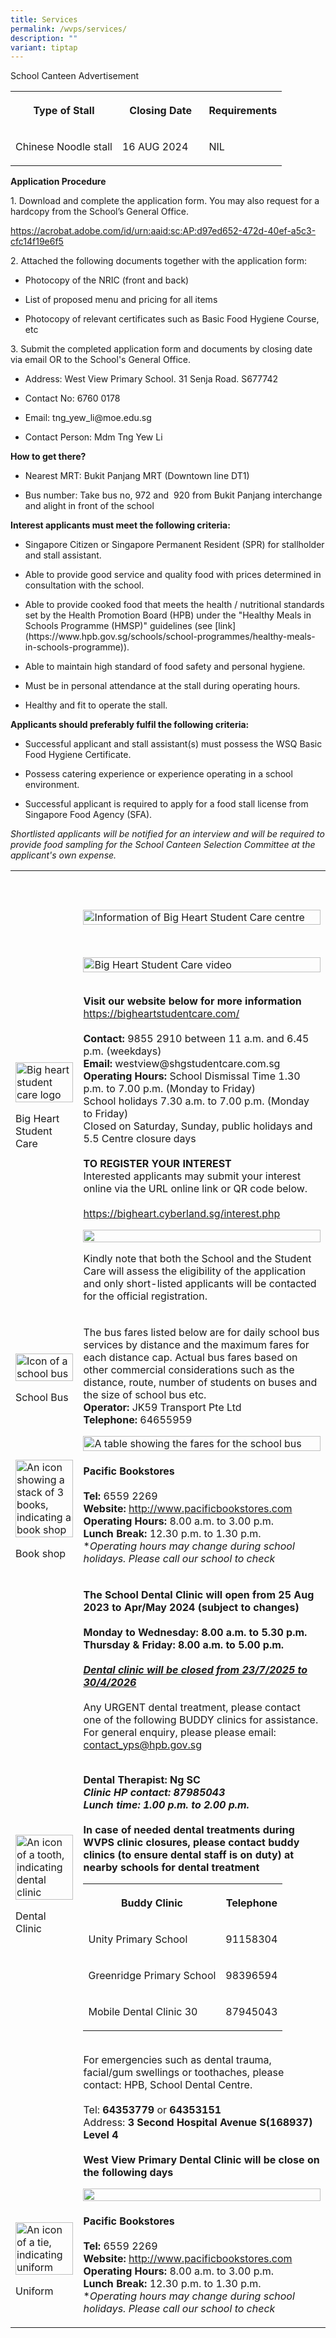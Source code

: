```yaml
---
title: Services
permalink: /wvps/services/
description: ""
variant: tiptap
---
```

<p>School Canteen Advertisement</p>
<table style="minWidth: 75px">
<colgroup>
<col>
<col>
<col>
</colgroup>
<tbody>
<tr>
<th rowspan="1" colspan="1">
<p>Type of Stall</p>
</th>
<th rowspan="1" colspan="1">
<p>Closing Date</p>
</th>
<th rowspan="1" colspan="1">
<p>Requirements</p>
</th>
</tr>
<tr>
<td rowspan="1" colspan="1">
<p>Chinese Noodle stall</p>
</td>
<td rowspan="1" colspan="1">
<p>16 AUG 2024&nbsp;&nbsp;&nbsp;&nbsp;</p>
</td>
<td rowspan="1" colspan="1">
<p>NIL</p>
</td>
</tr>
</tbody>
</table>
<p><strong>Application Procedure</strong>
</p>
<p>1. Download and complete the application form. You may also request for
a hardcopy from the School’s General Office.</p>
<p><a href="https://acrobat.adobe.com/id/urn:aaid:sc:AP:d97ed652-472d-40ef-a5c3-cfc14f19e6f5" rel="noopener noreferrer nofollow" target="_blank">https://acrobat.adobe.com/id/urn:aaid:sc:AP:d97ed652-472d-40ef-a5c3-cfc14f19e6f5</a>
</p>
<p>2. Attached the following documents together with the application form:</p>
<ul data-tight="true" class="tight">
<li>
<p>Photocopy of the NRIC (front and back)</p>
</li>
<li>
<p>List of proposed menu and pricing for all items</p>
</li>
<li>
<p>Photocopy of relevant certificates such as Basic Food Hygiene Course,
etc</p>
</li>
</ul>
<p>3. Submit the completed application form and documents by closing date
via email OR to the School's General Office.</p>
<ul data-tight="true" class="tight">
<li>
<p>Address: West View Primary School. 31 Senja Road. S677742</p>
</li>
<li>
<p>Contact No: 6760 0178</p>
</li>
<li>
<p>Email: <a rel="noopener noreferrer nofollow" target="_blank">tng_yew_li@moe.edu.sg</a>
</p>
</li>
<li>
<p>Contact Person: Mdm Tng Yew Li</p>
</li>
</ul>
<p><strong>How to get there?</strong>
</p>
<ul data-tight="true" class="tight">
<li>
<p>Nearest MRT: Bukit Panjang MRT (Downtown line DT1)</p>
</li>
<li>
<p>Bus number: Take bus no, 972 and&nbsp; 920 from Bukit Panjang interchange
and alight in front of the school</p>
</li>
</ul>
<p><strong>Interest applicants must meet the following criteria:</strong>
</p>
<ul data-tight="true" class="tight">
<li>
<p>Singapore Citizen or Singapore Permanent Resident (SPR) for stallholder
and stall assistant.</p>
</li>
<li>
<p>Able to provide good service and quality food with prices determined in
consultation with the school.</p>
</li>
<li>
<p>Able to provide cooked food that meets the health / nutritional standards
set by the Health Promotion Board (HPB) under the "Healthy Meals in Schools
Programme (HMSP)" guidelines (see [link](<a rel="noopener noreferrer nofollow" target="_blank">https://www.hpb.gov.sg/schools/school-programmes/healthy-meals-in-schools-programme</a>)).</p>
</li>
<li>
<p>Able to maintain high standard of food safety and personal hygiene.</p>
</li>
<li>
<p>Must be in personal attendance at the stall during operating hours.</p>
</li>
<li>
<p>Healthy and fit to operate the stall.</p>
</li>
</ul>
<p><strong>Applicants should preferably fulfil the following criteria:</strong>
</p>
<ul data-tight="true" class="tight">
<li>
<p>Successful applicant and stall assistant(s) must possess the WSQ Basic
Food Hygiene Certificate.</p>
</li>
<li>
<p>Possess catering experience or experience operating in a school environment.</p>
</li>
<li>
<p>Successful applicant is required to apply for a food stall license from
Singapore Food Agency (SFA).</p>
</li>
</ul>
<p><em>Shortlisted applicants will be notified for an interview and will be required to provide food sampling for the School Canteen Selection Committee at the applicant's own expense.</em>
</p>
<table style="minWidth: 50px">
<colgroup>
<col>
<col>
</colgroup>
<tbody>
<tr>
<th rowspan="1" colspan="1">
<p>&nbsp;</p>
</th>
<th rowspan="1" colspan="1">
<p>&nbsp;</p>
</th>
</tr>
<tr>
<td rowspan="1" colspan="1">
<div class="isomer-image-wrapper">
<img style="width: 100%" height="auto" width="100%" alt="Big heart student care logo" src="/images/logo.jpeg">
</div>
<p>Big Heart Student Care</p>
</td>
<td rowspan="1" colspan="1">
<div class="isomer-image-wrapper">
<img style="width: 100%" height="auto" width="100%" alt="Information of Big Heart Student Care centre" src="/images/West%20View%20SCC%20Info.png">
</div>
<p>
<br>
</p>
<div class="isomer-image-wrapper">
<img style="width: 100%" height="auto" width="100%" alt="Big Heart Student Care video" src="https://img.youtube.com/vi/Do4hSWR8s4o/0.jpg">
</div>
<p>
<br><strong>Visit our website below for more information</strong>
<br><a href="https://bigheartstudentcare.com/" rel="noopener noreferrer nofollow" target="_blank">https://bigheartstudentcare.com/</a>
<br>
<br><strong>Contact:</strong> 9855 2910 between 11 a.m. and 6.45 p.m. (weekdays)
<br><strong>Email:</strong> westview@shgstudentcare.com.sg
<br><strong>Operating Hours:</strong> School Dismissal Time 1.30 p.m. to 7.00
p.m. (Monday to Friday)
<br>School holidays 7.30 a.m. to 7.00 p.m. (Monday to Friday)
<br>Closed on Saturday, Sunday, public holidays and 5.5 Centre closure days
<br>
<br><strong>TO REGISTER YOUR INTEREST</strong>
<br>Interested applicants may submit your interest online via the URL online
link or QR code below.
<br>
<br><a href="https://bigheart.cyberland.sg/interest.php" rel="noopener noreferrer nofollow" target="_blank">https://bigheart.cyberland.sg/interest.php</a>
<br>
</p>
<div class="isomer-image-wrapper">
<img style="width: 100%" height="auto" width="100%" alt="" src="/images/Services/registration%20qr%20code.png">
</div>
<p>Kindly note that both the School and the Student Care will assess the
eligibility of the application and only short-listed applicants will be
contacted for the official registration.</p>
</td>
</tr>
<tr>
<td rowspan="1" colspan="1">
<div class="isomer-image-wrapper">
<img style="width: 100%" height="auto" width="100%" alt="Icon of a school bus" src="/images/bus.png">
</div>
<p>School Bus</p>
</td>
<td rowspan="1" colspan="1">
<p>The bus fares listed below are for daily school bus services by distance
and the maximum fares for each distance cap. Actual bus fares based on
other commercial considerations such as the distance, route, number of
students on buses and the size of school bus etc.
<br><strong>Operator:</strong> JK59 Transport Pte Ltd
<br><strong>Telephone:</strong> 64655959
<br>
</p>
<div class="isomer-image-wrapper">
<img style="width: 100%" height="auto" width="100%" alt="A table showing the fares for the school bus" src="/images/Services/school%20bus%20fares.png">
</div>
</td>
</tr>
<tr>
<td rowspan="1" colspan="1">
<div class="isomer-image-wrapper">
<img style="width: 100%" height="auto" width="100%" alt="An icon showing a stack of 3 books, indicating a book shop" src="/images/bookshop.png">
</div>
<p>Book shop</p>
</td>
<td rowspan="1" colspan="1">
<p><strong>Pacific Bookstores</strong>
<br>
<br><strong>Tel:</strong> 6559 2269
<br><strong>Website:</strong>  <a href="http://www.pacificbookstores.com" rel="noopener noreferrer nofollow" target="_blank">http://www.pacificbookstores.com</a>
<br><strong>Operating Hours:</strong> 8.00 a.m. to 3.00 p.m.
<br><strong>Lunch Break:</strong> 12.30 p.m. to 1.30 p.m.
<br>*<em>Operating hours may change during school holidays. Please call our school to check</em>
</p>
</td>
</tr>
<tr>
<td rowspan="1" colspan="1">
<div class="isomer-image-wrapper">
<img style="width: 100%" height="auto" width="100%" alt="An icon of a tooth, indicating dental clinic" src="/images/dental.jpeg">
</div>
<p>Dental Clinic</p>
</td>
<td rowspan="1" colspan="1">
<p><strong>The School Dental Clinic will open from 25 Aug 2023 to Apr/May 2024 (subject to changes)</strong>
<br>
<br><strong>Monday to Wednesday: 8.00 a.m. to 5.30 p.m.</strong>
<br><strong>Thursday &amp; Friday: 8.00 a.m. to 5.00 p.m.</strong>
<br>
<br><strong><em><u>Dental clinic will be closed from 23/7/2025 to 30/4/2026</u></em></strong>
<br>
<br>Any URGENT dental treatment, please contact one of the following BUDDY
clinics for assistance.
<br>For general enquiry, please please email: <a href="mailto:contact_yps@hpb.gov.sg" rel="noopener noreferrer nofollow" target="_blank">contact_yps@hpb.gov.sg</a>
</p>
<p>
<br><strong>Dental Therapist: Ng SC</strong>
<br><strong><em>Clinic HP contact: 87985043</em></strong>
<br><strong><em>Lunch time: 1.00 p.m. to 2.00 p.m.</em></strong>
<br>
<br><strong>In case of needed dental treatments during WVPS clinic closures, please contact buddy clinics (to ensure dental staff is on duty) at nearby schools for dental treatment</strong>
<br>
</p>
<table style="minWidth: 50px">
<colgroup>
<col>
<col>
</colgroup>
<tbody>
<tr>
<th rowspan="1" colspan="1">
<p>Buddy Clinic</p>
</th>
<th rowspan="1" colspan="1">
<p>Telephone</p>
</th>
</tr>
<tr>
<td rowspan="1" colspan="1">
<p>Unity Primary School</p>
</td>
<td rowspan="1" colspan="1">
<p>91158304</p>
</td>
</tr>
<tr>
<td rowspan="1" colspan="1">
<p>Greenridge Primary School</p>
</td>
<td rowspan="1" colspan="1">
<p>98396594</p>
</td>
</tr>
<tr>
<td rowspan="1" colspan="1">
<p>Mobile Dental Clinic 30</p>
</td>
<td rowspan="1" colspan="1">
<p>87945043</p>
</td>
</tr>
</tbody>
</table>
<p>
<br>For emergencies such as dental trauma, facial/gum swellings or toothaches,
please contact: HPB, School Dental Centre.
<br>
<br>Tel: <strong>64353779</strong> or <strong>64353151</strong>
<br>Address: <strong>3 Second Hospital Avenue S(168937) Level 4</strong>
<br>
<br><strong>West View Primary Dental Clinic will be close on the following days</strong>
<br>
</p>
<div class="isomer-image-wrapper">
<img style="width: 100%" height="auto" width="100%" alt="" src="/images/Services/wvps%20dental%20clinic%20closure%20dates%20(appendix).png">
</div>
</td>
</tr>
<tr>
<td rowspan="1" colspan="1">
<div class="isomer-image-wrapper">
<img style="width: 100%" height="auto" width="100%" alt="An icon of a tie, indicating uniform" src="/images/uniform.jpeg">
</div>
<p>Uniform</p>
</td>
<td rowspan="1" colspan="1">
<p><strong>Pacific Bookstores</strong>
<br>
<br><strong>Tel:</strong> 6559 2269
<br><strong>Website:</strong>  <a href="http://www.pacificbookstores.com" rel="noopener noreferrer nofollow" target="_blank">http://www.pacificbookstores.com</a>
<br><strong>Operating Hours:</strong> 8.00 a.m. to 3.00 p.m.
<br><strong>Lunch Break:</strong> 12.30 p.m. to 1.30 p.m.
<br>*<em>Operating hours may change during school holidays. Please call our school to check</em>
</p>
</td>
</tr>
</tbody>
</table>
<p></p>